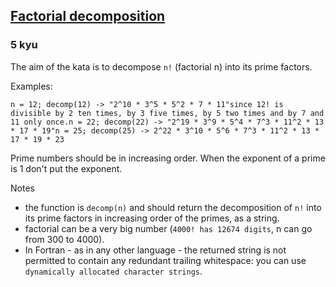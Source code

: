 <h2><a href=https://www.codewars.com/kata/5a045fee46d843effa000070/train/javascript target="_blank">Factorial decomposition</a></h2><h3>5 kyu</h3><p>The aim of the kata is to decompose <code>n!</code> (factorial n) into its prime factors.</p><p>Examples:</p><pre><code>n = 12; decomp(12) -&gt; "2^10 * 3^5 * 5^2 * 7 * 11"since 12! is divisible by 2 ten times, by 3 five times, by 5 two times and by 7 and 11 only once.n = 22; decomp(22) -&gt; "2^19 * 3^9 * 5^4 * 7^3 * 11^2 * 13 * 17 * 19"n = 25; decomp(25) -&gt; 2^22 * 3^10 * 5^6 * 7^3 * 11^2 * 13 * 17 * 19 * 23</code></pre><p>Prime numbers should be in increasing order. When the exponent of a prime is 1 don't put the exponent.</p><p>Notes</p><ul><li>the function is <code>decomp(n)</code> and should return the decomposition of <code>n!</code> into its prime factors in increasing order of the primes, as a string.</li><li>factorial can be a very big number (<code>4000! has 12674 digits</code>, n can go from 300 to 4000).</li><li>In Fortran - as in any other language - the returned string is not permitted to contain any redundant trailing whitespace: you can use <code>dynamically allocated character strings</code>.</li></ul>